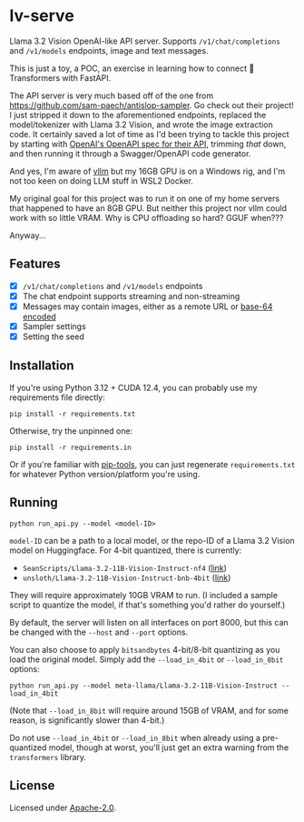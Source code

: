 # lv-serve

Llama 3.2 Vision OpenAI-like API server. Supports `/v1/chat/completions` and `/v1/models` endpoints, image and text messages.

This is just a toy, a POC, an exercise in learning how to connect 🤗Transformers with FastAPI.

The API server is very much based off of the one from <https://github.com/sam-paech/antislop-sampler>. Go check out their project! I just stripped it down to the aforementioned endpoints, replaced the model/tokenizer with Llama 3.2 Vision, and wrote the image extraction code. It certainly saved a lot of time as I'd been trying to tackle this project by starting with [OpenAI's OpenAPI spec for their API](https://github.com/openai/openai-openapi), trimming *that* down, and then running it through a Swagger/OpenAPI code generator.

And yes, I'm aware of [vllm](https://github.com/vllm-project/vllm) but my 16GB GPU is on a Windows rig, and I'm not too keen on doing LLM stuff in WSL2 Docker.

My original goal for this project was to run it on one of my home servers that happened to have an 8GB GPU. But neither this project nor vllm could work with so little VRAM. Why is CPU offloading so hard? GGUF when???

Anyway...

## Features

* [x] `/v1/chat/completions` and `/v1/models` endpoints
* [x] The chat endpoint supports streaming and non-streaming
* [x] Messages may contain images, either as a remote URL or [base-64 encoded](https://developer.mozilla.org/en-US/docs/Web/URI/Schemes/data)
* [x] Sampler settings
* [x] Setting the seed

## Installation

If you're using Python 3.12 + CUDA 12.4, you can probably use my requirements file directly:

    pip install -r requirements.txt

Otherwise, try the unpinned one:

    pip install -r requirements.in

Or if you're familiar with [pip-tools](https://github.com/jazzband/pip-tools), you can just regenerate `requirements.txt` for whatever Python version/platform you're using.

## Running

    python run_api.py --model <model-ID>

`model-ID` can be a path to a local model, or the repo-ID of a Llama 3.2 Vision model on Huggingface. For 4-bit quantized, there is currently:

* `SeanScripts/Llama-3.2-11B-Vision-Instruct-nf4` ([link](https://huggingface.co/SeanScripts/Llama-3.2-11B-Vision-Instruct-nf4))
* `unsloth/Llama-3.2-11B-Vision-Instruct-bnb-4bit` ([link](https://huggingface.co/unsloth/Llama-3.2-11B-Vision-Instruct-bnb-4bit))

They will require approximately 10GB VRAM to run. (I included a sample script to quantize the model, if that's something you'd rather do yourself.)

By default, the server will listen on all interfaces on port 8000, but this can be changed with the `--host` and `--port` options.

You can also choose to apply `bitsandbytes` 4-bit/8-bit quantizing as you load the original model. Simply add the `--load_in_4bit` or `--load_in_8bit` options:

    python run_api.py --model meta-llama/Llama-3.2-11B-Vision-Instruct --load_in_4bit

(Note that `--load_in_8bit` will require around 15GB of VRAM, and for some reason, is significantly slower than 4-bit.)

Do not use `--load_in_4bit` or `--load_in_8bit` when already using a pre-quantized model, though at worst, you'll just get an extra warning from the `transformers` library.

## License

Licensed under [Apache-2.0](https://opensource.org/license/apache-2-0).
